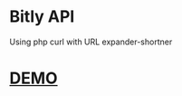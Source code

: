 # Bitly API

Using php curl with URL expander-shortner

# [DEMO](https://shorturl-assignment.herokuapp.com/)
